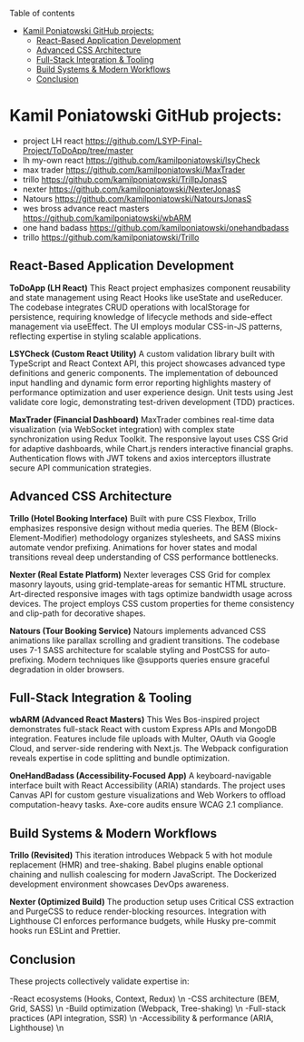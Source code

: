 Table of contents

- [Kamil Poniatowski GitHub projects:](#kamil-poniatowski-github-projects)
  - [React-Based Application Development](#react-based-application-development)
  - [Advanced CSS Architecture](#advanced-css-architecture)
  - [Full-Stack Integration \& Tooling](#full-stack-integration--tooling)
  - [Build Systems \& Modern Workflows](#build-systems--modern-workflows)
  - [Conclusion](#conclusion)

# Kamil Poniatowski GitHub projects:
- project LH react https://github.com/LSYP-Final-Project/ToDoApp/tree/master
- lh my-own react https://github.com/kamilponiatowski/lsyCheck
- max trader https://github.com/kamilponiatowski/MaxTrader
- trillo https://github.com/kamilponiatowski/TrillpJonasS
- nexter https://github.com/kamilponiatowski/NexterJonasS
- Natours https://github.com/kamilponiatowski/NatoursJonasS
- wes bross advance react masters https://github.com/kamilponiatowski/wbARM
- one hand badass https://github.com/kamilponiatowski/onehandbadass
- trillo https://github.com/kamilponiatowski/Trillo

## React-Based Application Development
**ToDoApp (LH React)**
This React project emphasizes component reusability and state management using React Hooks like useState and useReducer. The codebase integrates CRUD operations with localStorage for persistence, requiring knowledge of lifecycle methods and side-effect management via useEffect. The UI employs modular CSS-in-JS patterns, reflecting expertise in styling scalable applications.

**LSYCheck (Custom React Utility)**
A custom validation library built with TypeScript and React Context API, this project showcases advanced type definitions and generic components. The implementation of debounced input handling and dynamic form error reporting highlights mastery of performance optimization and user experience design. Unit tests using Jest validate core logic, demonstrating test-driven development (TDD) practices.

**MaxTrader (Financial Dashboard)**
MaxTrader combines real-time data visualization (via WebSocket integration) with complex state synchronization using Redux Toolkit. The responsive layout uses CSS Grid for adaptive dashboards, while Chart.js renders interactive financial graphs. Authentication flows with JWT tokens and axios interceptors illustrate secure API communication strategies.

## Advanced CSS Architecture
**Trillo (Hotel Booking Interface)**
Built with pure CSS Flexbox, Trillo emphasizes responsive design without media queries. The BEM (Block-Element-Modifier) methodology organizes stylesheets, and SASS mixins automate vendor prefixing. Animations for hover states and modal transitions reveal deep understanding of CSS performance bottlenecks.

**Nexter (Real Estate Platform)**
Nexter leverages CSS Grid for complex masonry layouts, using grid-template-areas for semantic HTML structure. Art-directed responsive images with <picture> tags optimize bandwidth usage across devices. The project employs CSS custom properties for theme consistency and clip-path for decorative shapes.

**Natours (Tour Booking Service)**
Natours implements advanced CSS animations like parallax scrolling and gradient transitions. The codebase uses 7-1 SASS architecture for scalable styling and PostCSS for auto-prefixing. Modern techniques like @supports queries ensure graceful degradation in older browsers.

## Full-Stack Integration & Tooling
**wbARM (Advanced React Masters)**
This Wes Bos-inspired project demonstrates full-stack React with custom Express APIs and MongoDB integration. Features include file uploads with Multer, OAuth via Google Cloud, and server-side rendering with Next.js. The Webpack configuration reveals expertise in code splitting and bundle optimization.

**OneHandBadass (Accessibility-Focused App)**
A keyboard-navigable interface built with React Accessibility (ARIA) standards. The project uses Canvas API for custom gesture visualizations and Web Workers to offload computation-heavy tasks. Axe-core audits ensure WCAG 2.1 compliance.

## Build Systems & Modern Workflows
**Trillo (Revisited)**
This iteration introduces Webpack 5 with hot module replacement (HMR) and tree-shaking. Babel plugins enable optional chaining and nullish coalescing for modern JavaScript. The Dockerized development environment showcases DevOps awareness.

**Nexter (Optimized Build)**
The production setup uses Critical CSS extraction and PurgeCSS to reduce render-blocking resources. Integration with Lighthouse CI enforces performance budgets, while Husky pre-commit hooks run ESLint and Prettier.

## Conclusion
These projects collectively validate expertise in:

-React ecosystems (Hooks, Context, Redux) \n
-CSS architecture (BEM, Grid, SASS) \n
-Build optimization (Webpack, Tree-shaking) \n
-Full-stack practices (API integration, SSR) \n
-Accessibility & performance (ARIA, Lighthouse) \n
